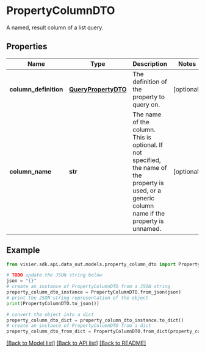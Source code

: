 # PropertyColumnDTO

A named, result column of a list query.

## Properties

Name | Type | Description | Notes
------------ | ------------- | ------------- | -------------
**column_definition** | [**QueryPropertyDTO**](QueryPropertyDTO.md) | The definition of the property to query on. | [optional] 
**column_name** | **str** | The name of the column. This is optional.  If not specified, the name of the property is used, or a generic column name if the property is unnamed. | [optional] 

## Example

```python
from visier.sdk.api.data_out.models.property_column_dto import PropertyColumnDTO

# TODO update the JSON string below
json = "{}"
# create an instance of PropertyColumnDTO from a JSON string
property_column_dto_instance = PropertyColumnDTO.from_json(json)
# print the JSON string representation of the object
print(PropertyColumnDTO.to_json())

# convert the object into a dict
property_column_dto_dict = property_column_dto_instance.to_dict()
# create an instance of PropertyColumnDTO from a dict
property_column_dto_from_dict = PropertyColumnDTO.from_dict(property_column_dto_dict)
```
[[Back to Model list]](../README.md#documentation-for-models) [[Back to API list]](../README.md#documentation-for-api-endpoints) [[Back to README]](../README.md)


